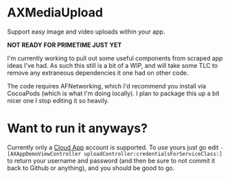 # AXMediaUpload

Support easy image and video uploads within your app.

**NOT READY FOR PRIMETIME JUST YET**

I'm currently working to pull out some useful components from scraped app ideas I've had. As such this still is a bit of a WIP, and will take some TLC to remove any extraneous dependencies it one had on other code.

The code requires AFNetworking, which I'd recommend you install via CocoaPods (which is what I'm doing locally). I plan to package this up a bit nicer one I stop editing it so heavily.

# Want to run it anyways?

Currently only a [Cloud App](http://getcloudapp.com) account is supported. To use yours just go edit `-[AXAppDemoViewController uploadController:credentialsForServiceClass:]` to return your username and password (and then be sure to not commit it back to Github or anything), and you should be good to go.

